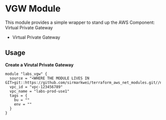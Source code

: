 # VGW Module
This module provides a simple wrapper to stand up the AWS Component: Virtual Private Gateway

* Virtual Private Gateway

## Usage

**Create a Virutal Private Gateway**
```
module "labs_vgw" {
  source = "<WHERE THE MODULE LIVES IN GIT>git::https://github.com/sirmarkwei/terraform_aws_net_modules.git//net/vgw"
  vpc_id = "vpc-123456789"
  vpc_name = "labs-prod-use1"
  tags = {
    bu = ""
    env = ""
  }
}
